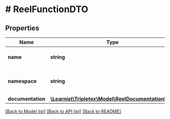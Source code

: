 # # ReelFunctionDTO

## Properties

Name | Type | Description | Notes
------------ | ------------- | ------------- | -------------
**name** | **string** | The name of the function | [optional]
**namespace** | **string** | The domain namespace of the function | [optional]
**documentation** | [**\Learnist\Tripletex\Model\ReelDocumentationDTO**](ReelDocumentationDTO.md) |  | [optional]

[[Back to Model list]](../../README.md#models) [[Back to API list]](../../README.md#endpoints) [[Back to README]](../../README.md)
